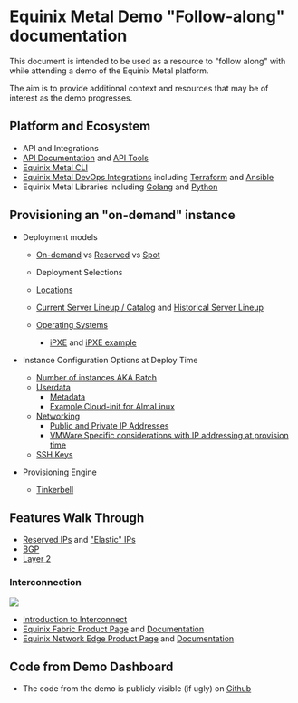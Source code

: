 # Equinix Metal Demo "Follow-along" documentation

This document is intended to be used as a resource to "follow along" with while attending a demo of the Equinix Metal platform. 

The aim is to provide additional context and resources that may be of interest as the demo progresses.

## Platform and Ecosystem

- API and Integrations
- [API Documentation](https://metal.equinix.com/developers/api/) and [API Tools](https://metal.equinix.com/developers/guides/equinix-metal-api-with-postman/)
- [Equinix Metal CLI](https://metal.equinix.com/developers/docs/libraries/cli/)
- [Equinix Metal DevOps Integrations](https://metal.equinix.com/developers/docs/more-resources/devops/) including [Terraform](https://registry.terraform.io/providers/equinix/metal/latest) and [Ansible](https://github.com/equinix/ansible-collection-metal)
- Equinix Metal Libraries including [Golang](https://metal.equinix.com/developers/docs/libraries/go/) and [Python](https://metal.equinix.com/developers/docs/libraries/python/)

## Provisioning an "on-demand" instance

- Deployment models
	- [On-demand](https://metal.equinix.com/developers/docs/deploy/on-demand/) vs [Reserved](https://metal.equinix.com/developers/docs/deploy/reserved/) vs [Spot](https://metal.equinix.com/developers/docs/deploy/spot-market/)

	- Deployment Selections
	- [Locations](https://metal.equinix.com/developers/docs/locations/locations-about/)
	- [Current Server Lineup / Catalog](https://metal.equinix.com/product/servers/) and [Historical Server Lineup](https://metal.equinix.com/developers/docs/servers/server-specs/)
	- [Operating Systems](https://metal.equinix.com/developers/docs/operating-systems/)
		- [iPXE](https://metal.equinix.com/developers/docs/operating-systems/custom-ipxe/) and [iPXE example](https://metal.equinix.com/developers/guides/smart-os/)

	
- Instance Configuration Options at Deploy Time
	- [Number of instances AKA Batch](https://metal.equinix.com/developers/docs/deploy/batch-deployment/)
	- [Userdata](https://metal.equinix.com/developers/docs/servers/user-data/)
		- [Metadata](https://metal.equinix.com/developers/docs/servers/metadata/)
		- [Example Cloud-init for AlmaLinux](https://github.com/dlotterman/metal_code_snippets/blob/main/boiler_plate_cloud_inits/alma_linux_8_5.yaml)
	- [Networking](https://metal.equinix.com/developers/docs/networking/)
		- [Public and Private IP Addresses](https://metal.equinix.com/developers/docs/networking/ip-addresses/)
		- [VMWare Specific considerations with IP addressing at provision time](https://metal.equinix.com/developers/guides/vmware-esxi/#esxi-networking)
	- [SSH Keys](https://metal.equinix.com/developers/docs/accounts/ssh-keys/)
	
- Provisioning Engine
	- [Tinkerbell](https://tinkerbell.org/)

## Features Walk Through

- [Reserved IPs](https://metal.equinix.com/developers/docs/networking/reserve-public-ipv4s/) and ["Elastic" IPs](https://metal.equinix.com/developers/docs/networking/elastic-ips/)
- [BGP](https://metal.equinix.com/developers/docs/bgp/)
- [Layer 2](https://metal.equinix.com/developers/docs/layer2-networking/overview/)

### Interconnection

![](https://s3.wasabisys.com/metalstaticassets/interconnect.JPG)

- [Introduction to Interconnect](https://metal.equinix.com/developers/docs/equinix-interconnect/introduction/) 
- [Equinix Fabric Product Page](https://www.equinix.com/interconnection-services/equinix-fabric) and [Documentation](https://docs.equinix.com/en-us/Content/Interconnection/Fabric/Fabric-landing-main.htm)
- [Equinix Network Edge Product Page](https://edgeservices.equinix.com/) and [Documentation](https://docs.equinix.com/en-us/Content/Interconnection/NE/landing-pages/NE-landing-main.htm)

## Code from Demo Dashboard
- The code from the demo is publicly  visible (if ugly) on [Github](https://github.com/dlotterman/metal_benchmark_demo)
